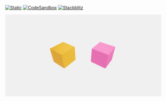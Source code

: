 [![Static](https://img.shields.io/badge/demo-%23646CFF.svg?logo=html5&logoColor=white)](https://pmndrs.github.io/examples/basic-demo)
[![CodeSandbox](https://img.shields.io/badge/codesandbox-040404?logo=codesandbox&logoColor=DBDBDB)](https://codesandbox.io/s/github/pmndrs/examples/tree/main/demos/basic-demo)
[![Stackblitz](https://img.shields.io/badge/stackblitz-fff?logo=Stackblitz&logoColor=1389FD)](https://stackblitz.com/github/pmndrs/examples/tree/main/demos/basic-demo)

![](thumbnail.webp)
